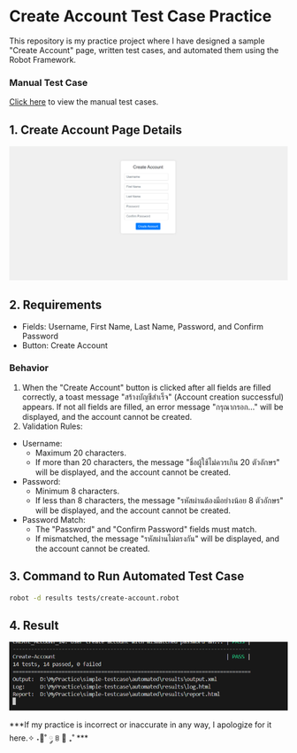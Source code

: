 # Create Account Test Case Practice
This repository is my practice project where I have designed a sample "Create Account" page, written test cases, and automated them using the Robot Framework.

### Manual Test Case
[Click here](https://docs.google.com/spreadsheets/d/1gQSQpPJm4zu4Y0pcB2t7igOMHVVQy1Dd7TswPHnsFPA/edit?usp=sharing) to view the manual test cases.

## 1. Create Account Page Details
![create account page](/img/create-account-page.png "create account page")

## 2. Requirements
- Fields: Username, First Name, Last Name, Password, and Confirm Password
- Button: Create Account
### Behavior
1. When the "Create Account" button is clicked after all fields are filled correctly, a toast message "สร้างบัญชีสำเร็จ" (Account creation successful) appears. If not all fields are filled, an error message "กรุณากรอก..." will be displayed, and the account cannot be created.
2. Validation Rules:
- Username:
    - Maximum 20 characters.
    - If more than 20 characters, the message "ชื่อผู้ใช้ไม่ควรเกิน 20 ตัวอักษร" will be displayed, and the account cannot be created.
- Password:
    - Minimum 8 characters.
    - If less than 8 characters, the message "รหัสผ่านต้องมีอย่างน้อย 8 ตัวอักษร" will be displayed, and the account cannot be created.
- Password Match:
    - The "Password" and "Confirm Password" fields must match.
    - If mismatched, the message "รหัสผ่านไม่ตรงกัน" will be displayed, and the account cannot be created.

## 3. Command to Run Automated Test Case
```bash
robot -d results tests/create-account.robot
```

## 4. Result
![Result](/img/result.png "result")


***If my practice is incorrect or inaccurate in any way, I apologize for it here.✧ ˖🧺˚ ༘ ꊞ 🧸  ₊˚ ***
